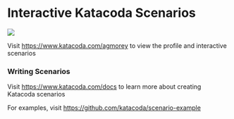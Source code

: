 # Interactive Katacoda Scenarios

[![](http://shields.katacoda.com/katacoda/agmorey/count.svg)](https://www.katacoda.com/agmorey "Get your profile on Katacoda.com")

Visit https://www.katacoda.com/agmorey to view the profile and interactive scenarios

### Writing Scenarios
Visit https://www.katacoda.com/docs to learn more about creating Katacoda scenarios

For examples, visit https://github.com/katacoda/scenario-example
